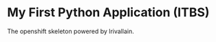 My First Python Application (ITBS)
====================================

The openshift skeleton powered by lrivallain.

